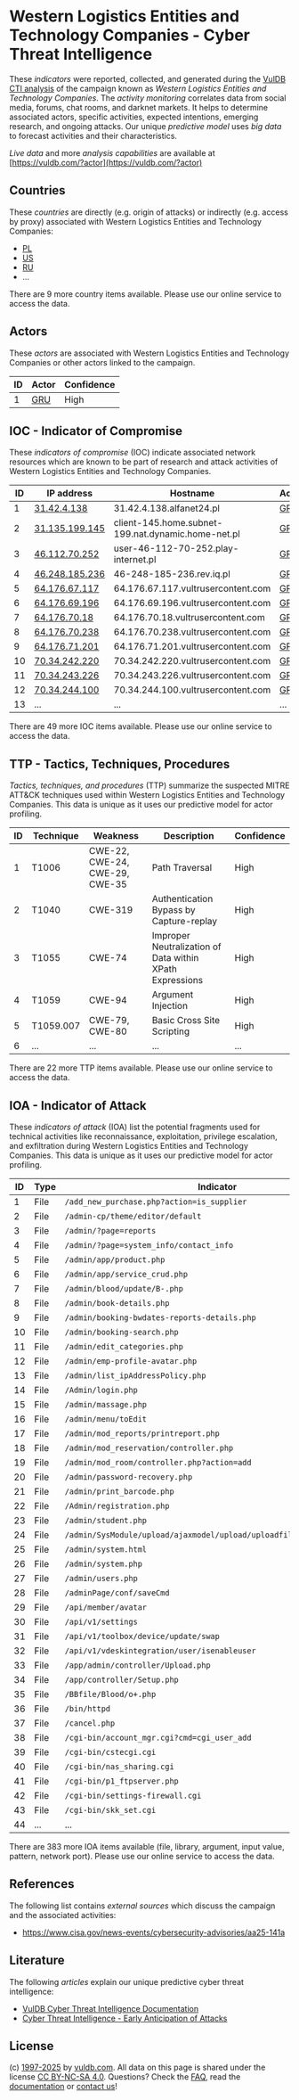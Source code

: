 # Western Logistics Entities and Technology Companies - Cyber Threat Intelligence

These _indicators_ were reported, collected, and generated during the [VulDB CTI analysis](https://vuldb.com/?kb.cti) of the campaign known as _Western Logistics Entities and Technology Companies_. The _activity monitoring_ correlates data from social media, forums, chat rooms, and darknet markets. It helps to determine associated actors, specific activities, expected intentions, emerging research, and ongoing attacks. Our unique _predictive model_ uses _big data_ to forecast activities and their characteristics.

_Live data_ and more _analysis capabilities_ are available at [https://vuldb.com/?actor](https://vuldb.com/?actor)

## Countries

These _countries_ are directly (e.g. origin of attacks) or indirectly (e.g. access by proxy) associated with Western Logistics Entities and Technology Companies:

* [PL](https://vuldb.com/?country.pl)
* [US](https://vuldb.com/?country.us)
* [RU](https://vuldb.com/?country.ru)
* ...

There are 9 more country items available. Please use our online service to access the data.

## Actors

These _actors_ are associated with Western Logistics Entities and Technology Companies or other actors linked to the campaign.

ID | Actor | Confidence
-- | ----- | ----------
1 | [GRU](https://vuldb.com/?actor.gru) | High

## IOC - Indicator of Compromise

These _indicators of compromise_ (IOC) indicate associated network resources which are known to be part of research and attack activities of Western Logistics Entities and Technology Companies.

ID | IP address | Hostname | Actor | Confidence
-- | ---------- | -------- | ----- | ----------
1 | [31.42.4.138](https://vuldb.com/?ip.31.42.4.138) | 31.42.4.138.alfanet24.pl | [GRU](https://vuldb.com/?actor.gru) | High
2 | [31.135.199.145](https://vuldb.com/?ip.31.135.199.145) | client-145.home.subnet-199.nat.dynamic.home-net.pl | [GRU](https://vuldb.com/?actor.gru) | High
3 | [46.112.70.252](https://vuldb.com/?ip.46.112.70.252) | user-46-112-70-252.play-internet.pl | [GRU](https://vuldb.com/?actor.gru) | High
4 | [46.248.185.236](https://vuldb.com/?ip.46.248.185.236) | 46-248-185-236.rev.iq.pl | [GRU](https://vuldb.com/?actor.gru) | High
5 | [64.176.67.117](https://vuldb.com/?ip.64.176.67.117) | 64.176.67.117.vultrusercontent.com | [GRU](https://vuldb.com/?actor.gru) | Medium
6 | [64.176.69.196](https://vuldb.com/?ip.64.176.69.196) | 64.176.69.196.vultrusercontent.com | [GRU](https://vuldb.com/?actor.gru) | Medium
7 | [64.176.70.18](https://vuldb.com/?ip.64.176.70.18) | 64.176.70.18.vultrusercontent.com | [GRU](https://vuldb.com/?actor.gru) | Medium
8 | [64.176.70.238](https://vuldb.com/?ip.64.176.70.238) | 64.176.70.238.vultrusercontent.com | [GRU](https://vuldb.com/?actor.gru) | Medium
9 | [64.176.71.201](https://vuldb.com/?ip.64.176.71.201) | 64.176.71.201.vultrusercontent.com | [GRU](https://vuldb.com/?actor.gru) | Medium
10 | [70.34.242.220](https://vuldb.com/?ip.70.34.242.220) | 70.34.242.220.vultrusercontent.com | [GRU](https://vuldb.com/?actor.gru) | Medium
11 | [70.34.243.226](https://vuldb.com/?ip.70.34.243.226) | 70.34.243.226.vultrusercontent.com | [GRU](https://vuldb.com/?actor.gru) | Medium
12 | [70.34.244.100](https://vuldb.com/?ip.70.34.244.100) | 70.34.244.100.vultrusercontent.com | [GRU](https://vuldb.com/?actor.gru) | Medium
13 | ... | ... | ... | ...

There are 49 more IOC items available. Please use our online service to access the data.

## TTP - Tactics, Techniques, Procedures

_Tactics, techniques, and procedures_ (TTP) summarize the suspected MITRE ATT&CK techniques used within Western Logistics Entities and Technology Companies. This data is unique as it uses our predictive model for actor profiling.

ID | Technique | Weakness | Description | Confidence
-- | --------- | -------- | ----------- | ----------
1 | T1006 | CWE-22, CWE-24, CWE-29, CWE-35 | Path Traversal | High
2 | T1040 | CWE-319 | Authentication Bypass by Capture-replay | High
3 | T1055 | CWE-74 | Improper Neutralization of Data within XPath Expressions | High
4 | T1059 | CWE-94 | Argument Injection | High
5 | T1059.007 | CWE-79, CWE-80 | Basic Cross Site Scripting | High
6 | ... | ... | ... | ...

There are 22 more TTP items available. Please use our online service to access the data.

## IOA - Indicator of Attack

These _indicators of attack_ (IOA) list the potential fragments used for technical activities like reconnaissance, exploitation, privilege escalation, and exfiltration during Western Logistics Entities and Technology Companies. This data is unique as it uses our predictive model for actor profiling.

ID | Type | Indicator | Confidence
-- | ---- | --------- | ----------
1 | File | `/add_new_purchase.php?action=is_supplier` | High
2 | File | `/admin-cp/theme/editor/default` | High
3 | File | `/admin/?page=reports` | High
4 | File | `/admin/?page=system_info/contact_info` | High
5 | File | `/admin/app/product.php` | High
6 | File | `/admin/app/service_crud.php` | High
7 | File | `/admin/blood/update/B-.php` | High
8 | File | `/admin/book-details.php` | High
9 | File | `/admin/booking-bwdates-reports-details.php` | High
10 | File | `/admin/booking-search.php` | High
11 | File | `/admin/edit_categories.php` | High
12 | File | `/admin/emp-profile-avatar.php` | High
13 | File | `/admin/list_ipAddressPolicy.php` | High
14 | File | `/Admin/login.php` | High
15 | File | `/admin/massage.php` | High
16 | File | `/admin/menu/toEdit` | High
17 | File | `/admin/mod_reports/printreport.php` | High
18 | File | `/admin/mod_reservation/controller.php` | High
19 | File | `/admin/mod_room/controller.php?action=add` | High
20 | File | `/admin/password-recovery.php` | High
21 | File | `/admin/print_barcode.php` | High
22 | File | `/Admin/registration.php` | High
23 | File | `/admin/student.php` | High
24 | File | `/admin/SysModule/upload/ajaxmodel/upload/uploadfilepath/sysmodule_1` | High
25 | File | `/admin/system.html` | High
26 | File | `/admin/system.php` | High
27 | File | `/admin/users.php` | High
28 | File | `/adminPage/conf/saveCmd` | High
29 | File | `/api/member/avatar` | High
30 | File | `/api/v1/settings` | High
31 | File | `/api/v1/toolbox/device/update/swap` | High
32 | File | `/api/v1/vdeskintegration/user/isenableuser` | High
33 | File | `/app/admin/controller/Upload.php` | High
34 | File | `/app/controller/Setup.php` | High
35 | File | `/BBfile/Blood/o+.php` | High
36 | File | `/bin/httpd` | Medium
37 | File | `/cancel.php` | Medium
38 | File | `/cgi-bin/account_mgr.cgi?cmd=cgi_user_add` | High
39 | File | `/cgi-bin/cstecgi.cgi` | High
40 | File | `/cgi-bin/nas_sharing.cgi` | High
41 | File | `/cgi-bin/p1_ftpserver.php` | High
42 | File | `/cgi-bin/settings-firewall.cgi` | High
43 | File | `/cgi-bin/skk_set.cgi` | High
44 | ... | ... | ...

There are 383 more IOA items available (file, library, argument, input value, pattern, network port). Please use our online service to access the data.

## References

The following list contains _external sources_ which discuss the campaign and the associated activities:

* https://www.cisa.gov/news-events/cybersecurity-advisories/aa25-141a

## Literature

The following _articles_ explain our unique predictive cyber threat intelligence:

* [VulDB Cyber Threat Intelligence Documentation](https://vuldb.com/?kb.cti)
* [Cyber Threat Intelligence - Early Anticipation of Attacks](https://www.scip.ch/en/?labs.20201022)

## License

(c) [1997-2025](https://vuldb.com/?kb.changelog) by [vuldb.com](https://vuldb.com/?kb.about). All data on this page is shared under the license [CC BY-NC-SA 4.0](https://creativecommons.org/licenses/by-nc-sa/4.0/). Questions? Check the [FAQ](https://vuldb.com/?kb.faq), read the [documentation](https://vuldb.com/?kb) or [contact us](https://vuldb.com/?contact)!
